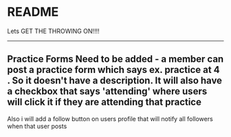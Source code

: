 # README

Lets GET THE THROWING ON!!!!


-----------------------------
Practice Forms Need to be added -
a member can post a practice form which says
ex. practice at 4 .
So it doesn't have a description.
 It will also have a checkbox that says 'attending'
 where users will click it if they are attending that practice
------------------------------
Also i will add a follow button on users profile
that will notify all followers when that user posts
